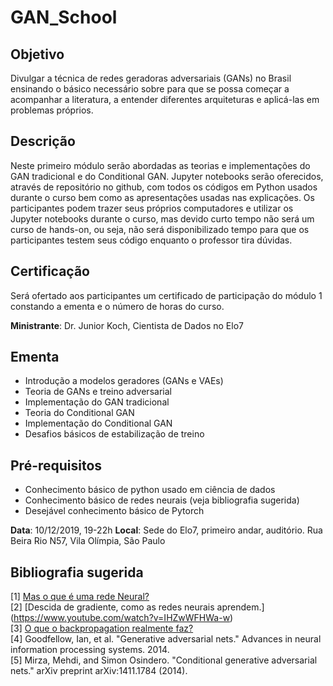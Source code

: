 # GAN_School

## Objetivo  
Divulgar a técnica de redes geradoras adversariais (GANs) no Brasil ensinando o básico necessário sobre para que se possa começar a acompanhar a literatura, a entender diferentes arquiteturas e aplicá-las em problemas próprios.

## Descrição  
Neste primeiro módulo serão abordadas as teorias e implementações do GAN tradicional e do Conditional GAN. Jupyter notebooks serão oferecidos, através de repositório no github, com todos os códigos em Python usados durante o curso bem como as apresentações usadas nas explicações.
Os participantes podem trazer seus próprios computadores e utilizar os Jupyter notebooks durante o curso, mas devido curto tempo não será um curso de hands-on, ou seja, não será disponibilizado tempo para que os participantes testem seus código enquanto o professor tira dúvidas.

## Certificação  
Será ofertado aos participantes um certificado de participação do módulo 1 constando a ementa e o número de horas do curso.

**Ministrante**: Dr. Junior Koch, Cientista de Dados no Elo7

## Ementa  
- Introdução a modelos geradores (GANs e VAEs)
- Teoria de GANs e treino adversarial
- Implementação do GAN tradicional
- Teoria do Conditional GAN
- Implementação do Conditional GAN
- Desafios básicos de estabilização de treino

## Pré-requisitos
- Conhecimento básico de python usado em ciência de dados
- Conhecimento básico de redes neurais (veja bibliografia sugerida)
- Desejável conhecimento básico de Pytorch

**Data**: 10/12/2019, 19-22h
**Local**: Sede do Elo7, primeiro andar, auditório. Rua Beira Rio N57, Vila Olímpia, São Paulo

## Bibliografia sugerida  
[1] [Mas o que é uma rede Neural?](https://www.youtube.com/watch?v=aircAruvnKk)  
[2] [Descida de gradiente, como as redes neurais aprendem.] (https://www.youtube.com/watch?v=IHZwWFHWa-w)  
[3] [O que o backpropagation realmente faz?](https://www.youtube.com/watch?v=Ilg3gGewQ5U)  
[4] Goodfellow, Ian, et al. "Generative adversarial nets." Advances in neural information processing systems. 2014.  
[5] Mirza, Mehdi, and Simon Osindero. "Conditional generative adversarial nets." arXiv preprint arXiv:1411.1784 (2014).  
